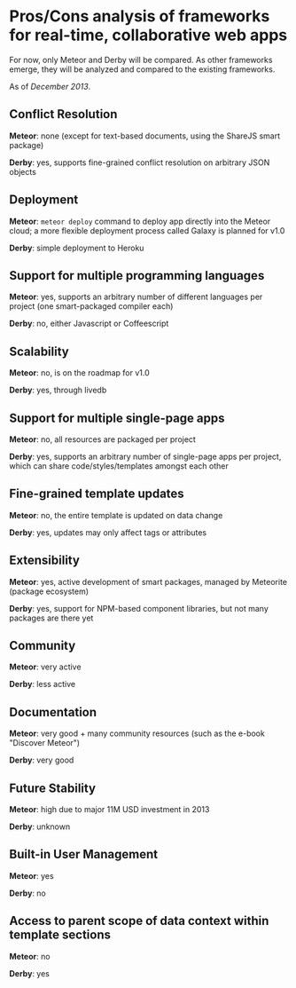 # Pros/Cons analysis of frameworks for real-time, collaborative web apps

For now, only Meteor and Derby will be compared. As other frameworks emerge, they will be analyzed and compared to the existing frameworks.

As of *December 2013*.

## Conflict Resolution

**Meteor**: none (except for text-based documents, using the ShareJS smart package)

**Derby**: yes, supports fine-grained conflict resolution on arbitrary JSON objects

## Deployment

**Meteor**: `meteor deploy` command to deploy app directly into the Meteor cloud; a more flexible deployment process called Galaxy is planned for v1.0

**Derby**: simple deployment to Heroku

## Support for multiple programming languages

**Meteor**: yes, supports an arbitrary number of different languages per project (one smart-packaged compiler each)

**Derby**: no, either Javascript or Coffeescript

## Scalability

**Meteor**: no, is on the roadmap for v1.0

**Derby**: yes, through livedb

## Support for multiple single-page apps

**Meteor**: no, all resources are packaged per project

**Derby**: yes, supports an arbitrary number of single-page apps per project, which can share code/styles/templates amongst each other

## Fine-grained template updates

**Meteor**: no, the entire template is updated on data change

**Derby**: yes, updates may only affect tags or attributes

## Extensibility

**Meteor**: yes, active development of smart packages, managed by Meteorite (package ecosystem)

**Derby**: yes, support for NPM-based component libraries, but not many packages are there yet

## Community

**Meteor**: very active

**Derby**: less active

## Documentation

**Meteor**: very good + many community resources (such as the e-book "Discover Meteor")

**Derby**: very good

## Future Stability

**Meteor**: high due to major 11M USD investment in 2013 

**Derby**: unknown

## Built-in User Management

**Meteor**: yes

**Derby**: no

## Access to parent scope of data context within template sections

**Meteor**: no

**Derby**: yes
